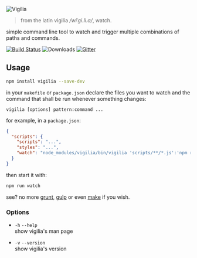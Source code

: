 ![Vigilia](http://gibatronic.github.io/vigilia/etc/vigilia.svg)

> from the latin vigilia */wiˈɡi.li.a/*, watch.

simple command line tool to watch and trigger multiple combinations of paths and commands.

[![Build Status](https://travis-ci.org/gibatronic/vigilia.svg?branch=master)](https://travis-ci.org/gibatronic/vigilia) ![Downloads](https://img.shields.io/npm/dt/vigilia.svg) [![Gitter](https://badges.gitter.im/Join%20Chat.svg)](https://gitter.im/gibatronic/vigilia?utm_source=badge&utm_medium=badge&utm_campaign=pr-badge&utm_content=badge)

## Usage

```sh
npm install vigilia --save-dev
```

in your `makefile` or `package.json` declare the files you want to watch and the command that shall be run whenever something changes:

```
vigilia [options] pattern:command ...
```

for example, in a `package.json`:

```json
{
  "scripts": {
    "scripts": "...",
    "styles": "...",
    "watch": "node_modules/vigilia/bin/vigilia 'scripts/**/*.js':'npm run scripts' 'styles/**/*.scss':'npm run styles'"
  }
}
```

then start it with:

```sh
npm run watch
```

see? no more [grunt](http://gruntjs.com/), [gulp](http://gulpjs.com/) or even [make](https://www.gnu.org/software/make/) if you wish.

### Options

* `-h` `--help`
  <br>
  show vigilia's man page

* `-v` `--version`
  <br>
  show vigilia's version
